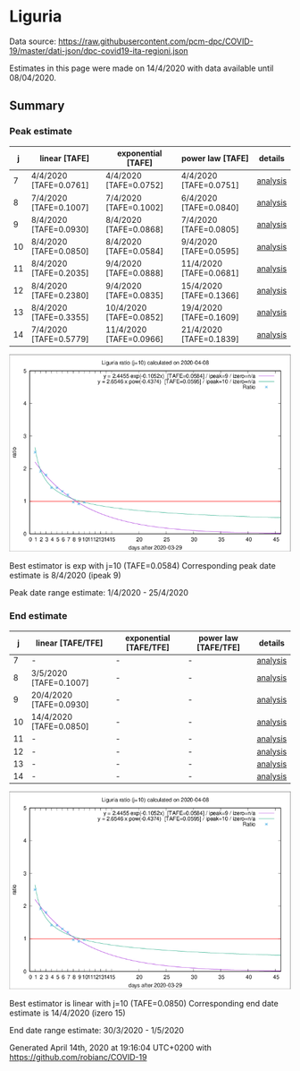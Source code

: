 # Liguria


Data source: https://raw.githubusercontent.com/pcm-dpc/COVID-19/master/dati-json/dpc-covid19-ita-regioni.json

Estimates in this page were made on 14/4/2020 with data available until 08/04/2020.


## Summary 

### Peak estimate 
|j|linear [TAFE]|exponential [TAFE]|power law [TAFE]|details|
|---|----|-----------|---------|-------|
|7|4/4/2020 [TAFE=0.0761]|4/4/2020 [TAFE=0.0752]|4/4/2020 [TAFE=0.0751]|[analysis](COVID-19_liguria_j7_2020-04-08.md)|
|8|7/4/2020 [TAFE=0.1007]|7/4/2020 [TAFE=0.1002]|6/4/2020 [TAFE=0.0840]|[analysis](COVID-19_liguria_j8_2020-04-08.md)|
|9|8/4/2020 [TAFE=0.0930]|8/4/2020 [TAFE=0.0868]|7/4/2020 [TAFE=0.0805]|[analysis](COVID-19_liguria_j9_2020-04-08.md)|
|10|8/4/2020 [TAFE=0.0850]|8/4/2020 [TAFE=0.0584]|9/4/2020 [TAFE=0.0595]|[analysis](COVID-19_liguria_j10_2020-04-08.md)|
|11|8/4/2020 [TAFE=0.2035]|9/4/2020 [TAFE=0.0888]|11/4/2020 [TAFE=0.0681]|[analysis](COVID-19_liguria_j11_2020-04-08.md)|
|12|8/4/2020 [TAFE=0.2380]|9/4/2020 [TAFE=0.0835]|15/4/2020 [TAFE=0.1366]|[analysis](COVID-19_liguria_j12_2020-04-08.md)|
|13|8/4/2020 [TAFE=0.3355]|10/4/2020 [TAFE=0.0852]|19/4/2020 [TAFE=0.1609]|[analysis](COVID-19_liguria_j13_2020-04-08.md)|
|14|7/4/2020 [TAFE=0.5779]|11/4/2020 [TAFE=0.0966]|21/4/2020 [TAFE=0.1839]|[analysis](COVID-19_liguria_j14_2020-04-08.md)|

![best peak estimate](COVID-19_liguria_j10_2020-04-08.png)

Best estimator is exp with j=10 (TAFE=0.0584)
Corresponding peak date estimate is 8/4/2020 (ipeak 9)


Peak date range estimate: 1/4/2020 - 25/4/2020

### End estimate 
|j|linear [TAFE/TFE]|exponential [TAFE/TFE]|power law [TAFE/TFE]|details|
|---|----|-----------|---------|-------|
|7|-|-|-|[analysis](COVID-19_liguria_j7_2020-04-08.md)|
|8|3/5/2020 [TAFE=0.1007]|-|-|[analysis](COVID-19_liguria_j8_2020-04-08.md)|
|9|20/4/2020 [TAFE=0.0930]|-|-|[analysis](COVID-19_liguria_j9_2020-04-08.md)|
|10|14/4/2020 [TAFE=0.0850]|-|-|[analysis](COVID-19_liguria_j10_2020-04-08.md)|
|11|-|-|-|[analysis](COVID-19_liguria_j11_2020-04-08.md)|
|12|-|-|-|[analysis](COVID-19_liguria_j12_2020-04-08.md)|
|13|-|-|-|[analysis](COVID-19_liguria_j13_2020-04-08.md)|
|14|-|-|-|[analysis](COVID-19_liguria_j14_2020-04-08.md)|

![best zero estimate](COVID-19_liguria_j10_2020-04-08.png)

Best estimator is linear with j=10 (TAFE=0.0850)
Corresponding end date estimate is 14/4/2020 (izero 15)


End date range estimate: 30/3/2020 - 1/5/2020

Generated April 14th, 2020 at 19:16:04 UTC+0200 with https://github.com/robianc/COVID-19

